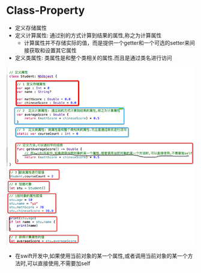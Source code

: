 # Class-Property

- 定义存储属性
- 定义计算属性: 通过别的方式计算到结果的属性,称之为计算属性
    - 计算属性并不存储实际的值，而是提供一个getter和一个可选的setter来间接获取和设置其它属性
- 定义类属性: 类属性是和整个类相关的属性.而且是通过类名进行访问

![](../images/Snip20160807_1.png)


- 在swift开发中,如果使用当前对象的某一个属性,或者调用当前对象的某一个方法时,可以直接使用,不需要加self















































